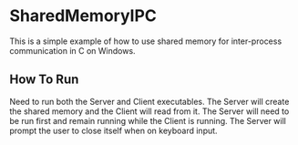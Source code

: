 # SharedMemoryIPC
This is a simple example of how to use shared memory for inter-process communication in C on Windows.

## How To Run
Need to run both the Server and Client executables. The Server will create the shared memory and the Client will read from it.
The Server will need to be run first and remain running while the Client is running.
The Server will prompt the user to close itself when on keyboard input.